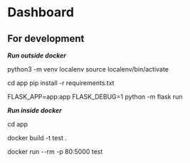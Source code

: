 # Dashboard
## For development

***Run outside docker***

python3 -m venv localenv
source localenv/bin/activate

cd app
pip install -r requirements.txt

FLASK_APP=app:app FLASK_DEBUG=1 python -m flask run

***Run inside docker***

cd app

docker build -t test .

docker run --rm -p 80:5000 test
